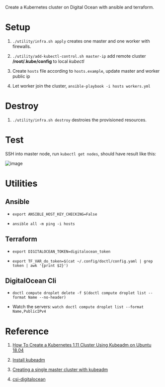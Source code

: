 Create a Kubernetes cluster on Digital Ocean with ansible and terraform.

# Setup

1. `./utility/infra.sh apply` creates one master and one worker with firewalls.

2. `./utility/add-kubectl-control.sh master-ip` add remote cluster **/root/.kube/config** to local *kubectl*

3. Create `hosts` file according to `hosts.example`, update master and worker public ip

4. Let worker join the cluster, `ansible-playbook -i hosts workers.yml`

# Destroy

1. `./utility/infra.sh destroy` destroies the provisioned resources.


# Test

SSH into master node, run `kubectl get nodes`, should have result like this:

![image](https://user-images.githubusercontent.com/4877346/45913656-2700af80-be69-11e8-854a-8882bff1de92.png)



# Utilities

## Ansible

- `export ANSIBLE_HOST_KEY_CHECKING=False`

- `ansible all -m ping -i hosts`

## Terraform

- `export DIGITALOCEAN_TOKEN=digitalocean_token`

- `export TF_VAR_do_token=$(cat ~/.config/doctl/config.yaml | grep token | awk '{print $2}')`

## DigitalOcean Cli

- `doctl compute droplet delete -f $(doctl compute droplet list --format Name --no-header)`

- Watch the servers: `watch doctl compute droplet list --format Name,PublicIPv4`


# Reference

1. [How To Create a Kubernetes 1.11 Cluster Using Kubeadm on Ubuntu 18.04](https://www.digitalocean.com/community/tutorials/how-to-create-a-kubernetes-1-11-cluster-using-kubeadm-on-ubuntu-18-04)

2. [Install kubeadm](https://kubernetes.io/docs/setup/independent/install-kubeadm/)

3. [Creating a single master cluster with kubeadm](https://kubernetes.io/docs/setup/independent/create-cluster-kubeadm/)

4. [csi-digitalocean](https://github.com/digitalocean/csi-digitalocean)
